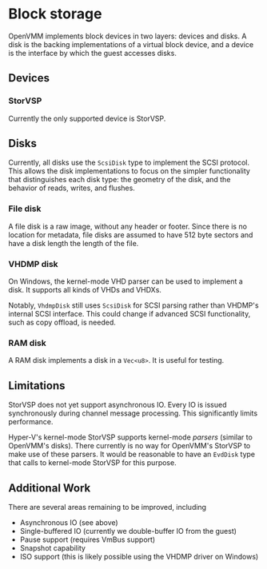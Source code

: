 # Block storage

OpenVMM implements block devices in two layers: devices and disks. A disk is the
backing implementations of a virtual block device, and a device is the interface
by which the guest accesses disks.

## Devices

### StorVSP

Currently the only supported device is StorVSP.

## Disks

Currently, all disks use the `ScsiDisk` type to implement the SCSI protocol.
This allows the disk implementations to focus on the simpler functionality that
distinguishes each disk type: the geometry of the disk, and the behavior of
reads, writes, and flushes.

### File disk

A file disk is a raw image, without any header or footer. Since there is no
location for metadata, file disks are assumed to have 512 byte sectors and have
a disk length the length of the file.

### VHDMP disk

On Windows, the kernel-mode VHD parser can be used to implement a disk. It supports
all kinds of VHDs and VHDXs.

Notably, `VhdmpDisk` still uses `ScsiDisk` for SCSI parsing rather than VHDMP's
internal SCSI interface. This could change if advanced SCSI functionality, such
as copy offload, is needed.

### RAM disk

A RAM disk implements a disk in a `Vec<u8>`. It is useful for testing.

## Limitations

StorVSP does not yet support asynchronous IO. Every IO is issued synchronously
during channel message processing. This significantly limits performance.

Hyper-V's kernel-mode StorVSP supports kernel-mode *parsers* (similar to
OpenVMM's disks). There currently is no way for OpenVMM's StorVSP to make use of
these parsers. It would be reasonable to have an `EvdDisk` type that calls to
kernel-mode StorVSP for this purpose.

## Additional Work

There are several areas remaining to be improved, including

* Asynchronous IO (see above)
* Single-buffered IO (currently we double-buffer IO from the guest)
* Pause support (requires VmBus support)
* Snapshot capability
* ISO support (this is likely possible using the VHDMP driver on Windows)
